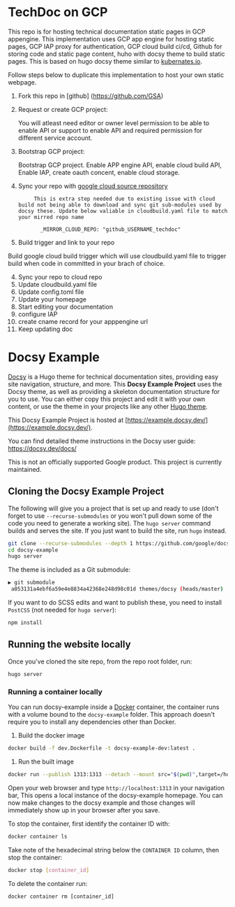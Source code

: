 
# TechDoc on GCP

This repo is for hosting technical documentation static pages in GCP appengine. This implementation uses GCP app engine for hosting static pages, GCP IAP proxy for authentication, GCP cloud build ci/cd, Github for storing code and static page content, huho with docsy theme to build static pages. This is based on hugo docsy theme similar to [kubernates.io](https://kubernetes.io/).

Follow steps below to duplicate this implementation to host your own static webpage. 

1. Fork this repo in [github] (https://github.com/GSA)
2. Request or create GCP project:

     You will atleast need editor or owner level permission to be able to enable API or support to enable API and required permission for different service account. 

2. Bootstrap GCP project:

     Bootstrap GCP project. Enable APP engine API, enable cloud build API, Enable IAP, create oauth concent, enable cloud storage. 

3. Sync your repo with [google cloud source repository](https://source.cloud.google.com/)

            This is extra step needed due to existing issue with cloud build not being able to download and sync git sub-modules used by docsy these. Update below valiable in cloudbuild.yaml file to match your mirred repo name

              _MIRROR_CLOUD_REPO: "github_USERNAME_techdoc"

4. Build trigger and link to your repo

Build google cloud build trigger which will use cloudbuild.yaml file to trigger build when code in committed in your brach of choice. 

    

4. Sync your repo to cloud repo
5. Update cloudbuild.yaml file
6. Update config.toml file
7. Update your homepage
8. Start editing your documentation
9. configure IAP
10. create cname record for your apppengine url
10. Keep updating doc







# Docsy Example

[Docsy](https://github.com/google/docsy) is a Hugo theme for technical documentation sites, providing easy site navigation, structure, and more. This **Docsy Example Project** uses the Docsy theme, as well as providing a skeleton documentation structure for you to use. You can either copy this project and edit it with your own content, or use the theme in your projects like any other [Hugo theme](https://gohugo.io/themes/installing-and-using-themes/).

This Docsy Example Project is hosted at [https://example.docsy.dev/](https://example.docsy.dev/).

You can find detailed theme instructions in the Docsy user guide: https://docsy.dev/docs/

This is not an officially supported Google product. This project is currently maintained.

## Cloning the Docsy Example Project

The following will give you a project that is set up and ready to use (don't forget to use `--recurse-submodules` or you won't pull down some of the code you need to generate a working site). The `hugo server` command builds and serves the site. If you just want to build the site, run `hugo` instead.

```bash
git clone --recurse-submodules --depth 1 https://github.com/google/docsy-example.git
cd docsy-example
hugo server
```

The theme is included as a Git submodule:

```bash
▶ git submodule
 a053131a4ebf6a59e4e8834a42368e248d98c01d themes/docsy (heads/master)
```

If you want to do SCSS edits and want to publish these, you need to install `PostCSS` (not needed for `hugo server`):

```bash
npm install
```

<!--### Cloning the Example from the Theme Project


```bash
git clone --recurse-submodules --depth 1 https://github.com/docsy.git
cd tech-doc-hugo-theme/exampleSite
HUGO_THEMESDIR="../.." hugo server
```


Note that the Hugo Theme Site requires the `exampleSite` to live in a subfolder of the theme itself. To avoid recursive duplication, the example site is added as a Git subtree:

```bash
git subtree add --prefix exampleSite https://github.com/google/docsy.git  master --squash
```

To pull in changes, see `pull-deps.sh` script in the theme.-->

## Running the website locally

Once you've cloned the site repo, from the repo root folder, run:

```
hugo server
```

### Running a container locally

You can run docsy-example inside a [Docker](ihttps://docs.docker.com/)
container, the container runs with a volume bound to the `docsy-example`
folder. This approach doesn't require you to install any dependencies other
than Docker.

1. Build the docker image 

```bash
docker build -f dev.Dockerfile -t docsy-example-dev:latest .
```

1. Run the built image

```bash
docker run --publish 1313:1313 --detach --mount src="$(pwd)",target=/home/docsy/app,type=bind docsy-example-dev:latest
```

Open your web browser and type `http://localhost:1313` in your navigation bar,
This opens a local instance of the docsy-example homepage. You can now make
changes to the docsy example and those changes will immediately show up in your
browser after you save.

To stop the container, first identify the container ID with:

```bash
docker container ls
```

Take note of the hexadecimal string below the `CONTAINER ID` column, then stop
the container:

```bash
docker stop [container_id]
```

To delete the container run:

```
docker container rm [container_id]
```
